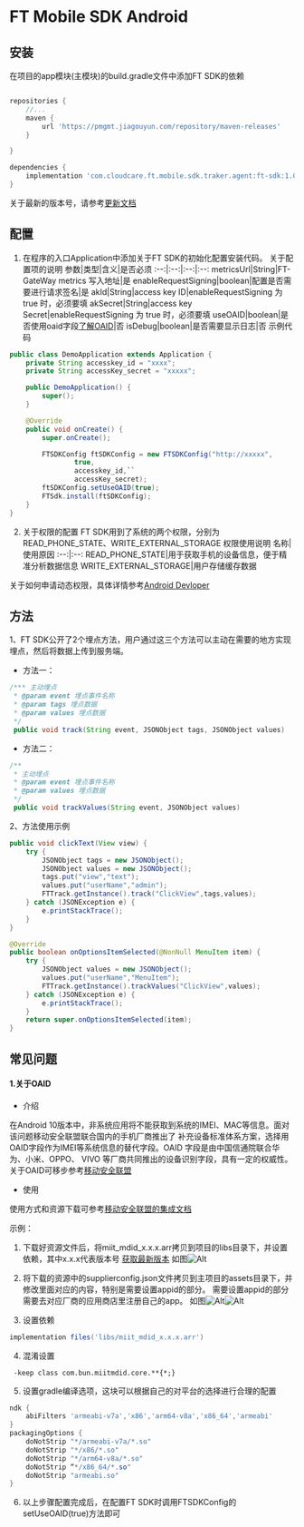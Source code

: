 # FT Mobile SDK Android

## 安装
在项目的app模块(主模块)的build.gradle文件中添加FT SDK的依赖

``` groovy

repositories {
    //...
    maven {
        url 'https://pmgmt.jiagouyun.com/repository/maven-releases'
    }

}

dependencies {
    implementation 'com.cloudcare.ft.mobile.sdk.traker.agent:ft-sdk:1.0.0'
}
```

关于最新的版本号，请参考[更新文档](https://gitlab.jiagouyun.com/cma/ft-sdk-android/blob/master/README.md)
    
## 配置

1. 在程序的入口Application中添加关于FT SDK的初始化配置安装代码。
关于配置项的说明
参数|类型|含义|是否必须
:--:|:--:|:--:|:--:
metricsUrl|String|FT-GateWay metrics 写入地址|是
enableRequestSigning|boolean|配置是否需要进行请求签名|是
akId|String|access key ID|enableRequestSigning 为 true 时，必须要填
akSecret|String|access key Secret|enableRequestSigning 为 true 时，必须要填
useOAID|boolean|是否使用oaid字段[了解OAID](#1关于oaid)|否
isDebug|boolean|是否需要显示日志|否
示例代码
```java
public class DemoApplication extends Application {
    private String accesskey_id = "xxxx";
    private String accessKey_secret = "xxxxx";

    public DemoApplication() {
        super();
    }

    @Override
    public void onCreate() {
        super.onCreate();

        FTSDKConfig ftSDKConfig = new FTSDKConfig("http://xxxxx",
                true,
                accesskey_id,``
                accessKey_secret);
        ftSDKConfig.setUseOAID(true);
        FTSdk.install(ftSDKConfig);
    }
}
```

2. 关于权限的配置
FT SDK用到了系统的两个权限，分别为READ_PHONE_STATE、WRITE_EXTERNAL_STORAGE
权限使用说明
名称|使用原因
:--:|:--:
READ_PHONE_STATE|用于获取手机的设备信息，便于精准分析数据信息
WRITE_EXTERNAL_STORAGE|用户存储缓存数据

关于如何申请动态权限，具体详情参考[Android Devloper](https://developer.android.google.cn/training/permissions/requesting?hl=en)

## 方法
1、FT SDK公开了2个埋点方法，用户通过这三个方法可以主动在需要的地方实现埋点，然后将数据上传到服务端。

- 方法一：

```java
/*** 主动埋点
 * @param event 埋点事件名称
 * @param tags 埋点数据
 * @param values 埋点数据
 */
 public void track(String event, JSONObject tags, JSONObject values)
```

- 方法二：

```java
/**
 * 主动埋点
 * @param event 埋点事件名称
 * @param values 埋点数据
 */
 public void trackValues(String event, JSONObject values)
```

2、方法使用示例

```java
public void clickText(View view) {
    try {
        JSONObject tags = new JSONObject();
        JSONObject values = new JSONObject();
        tags.put("view","text");
        values.put("userName","admin");
        FTTrack.getInstance().track("ClickView",tags,values);
    } catch (JSONException e) {
        e.printStackTrace();
    }
}

@Override
public boolean onOptionsItemSelected(@NonNull MenuItem item) {
    try {
        JSONObject values = new JSONObject();
        values.put("userName","MenuItem");
        FTTrack.getInstance().trackValues("ClickView",values);
    } catch (JSONException e) {
        e.printStackTrace();
    }
    return super.onOptionsItemSelected(item);
}
```


## 常见问题
#### 1.关于OAID
- 介绍

 在Android 10版本中，非系统应用将不能获取到系统的IMEI、MAC等信息。面对该问题移动安全联盟联合国内的手机厂商推出了
补充设备标准体系方案，选择用OAID字段作为IMEI等系统信息的替代字段。OAID 字段是由中国信通院联合华为、小米、OPPO、
VIVO 等厂商共同推出的设备识别字段，具有一定的权威性。
关于OAID可移步参考[移动安全联盟](http://www.msa-alliance.cn/col.jsp?id=120)

- 使用

 使用方式和资源下载可参考[移动安全联盟的集成文档](http://www.msa-alliance.cn/col.jsp?id=120)

 示例：

1. 下载好资源文件后，将miit_mdid_x.x.x.arr拷贝到项目的libs目录下，并设置依赖，其中x.x.x代表版本号
[获取最新版本](http://www.msa-alliance.cn/col.jsp?id=120)
如图![Alt](screenshot/use_learn_1.png/#pic_center)

2. 将下载的资源中的supplierconfig.json文件拷贝到主项目的assets目录下，并修改里面对应的内容，特别是需要设置appid的部分。
需要设置appid的部分需要去对应厂商的应用商店里注册自己的app。
如图![Alt](screenshot/use_learn_2.png/#pic_center)![Alt](screenshot/use_learn_3.png/#pic_center)

3. 设置依赖
``` groovy
implementation files('libs/miit_mdid_x.x.x.arr')
```

4. 混淆设置
```
 -keep class com.bun.miitmdid.core.**{*;}
```

5. 设置gradle编译选项，这块可以根据自己的对平台的选择进行合理的配置
``` groovy
ndk {
    abiFilters 'armeabi-v7a','x86','arm64-v8a','x86_64','armeabi'
}
packagingOptions {
    doNotStrip "*/armeabi-v7a/*.so"
    doNotStrip "*/x86/*.so"
    doNotStrip "*/arm64-v8a/*.so"
    doNotStrip “*/x86_64/*.so"
    doNotStrip "armeabi.so"
}
```

6. 以上步骤配置完成后，在配置FT SDK时调用FTSDKConfig的setUseOAID(true)方法即可
